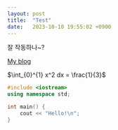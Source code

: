 ```yaml
---
layout: post
title:  "Test"
date:   2023-10-10 19:55:02 +0900
---
```


잘 작동하나~?

[My blog](https://jeonggyun.tistory.com)

$\int_{0}^{1} x^2 dx = \frac{1}{3}$

```cpp
#include <iostream>
using namespace std;

int main() {
	cout << "Hello!\n";
}
```
